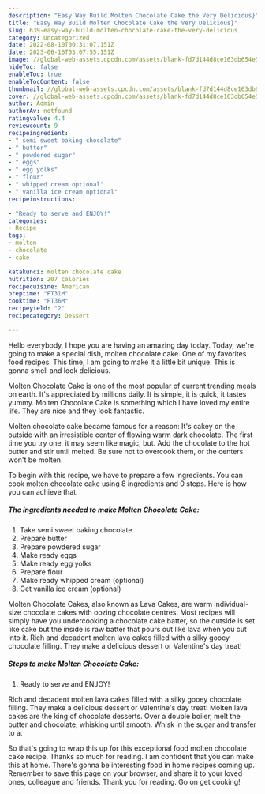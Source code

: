 ```yaml
---
description: "Easy Way Build Molten Chocolate Cake the Very Delicious}"
title: "Easy Way Build Molten Chocolate Cake the Very Delicious}"
slug: 639-easy-way-build-molten-chocolate-cake-the-very-delicious
category: Uncategorized
date: 2022-08-10T00:31:07.151Z
date: 2023-06-16T03:07:55.151Z
image: //global-web-assets.cpcdn.com/assets/blank-fd7d144d8ce163db654e5a02c40b08a2775adb7897d16e4062681dc7e1b2800f.png
hideToc: false
enableToc: true
enableTocContent: false
thumbnail: //global-web-assets.cpcdn.com/assets/blank-fd7d144d8ce163db654e5a02c40b08a2775adb7897d16e4062681dc7e1b2800f.png
cover: //global-web-assets.cpcdn.com/assets/blank-fd7d144d8ce163db654e5a02c40b08a2775adb7897d16e4062681dc7e1b2800f.png
author: Admin
authorAv: notfound
ratingvalue: 4.4
reviewcount: 9
recipeingredient:
- " semi sweet baking chocolate"
- " butter"
- " powdered sugar"
- " eggs"
- " egg yolks"
- " flour"
- " whipped cream optional"
- " vanilla ice cream optional"
recipeinstructions:

- "Ready to serve and ENJOY!"
categories:
- Recipe
tags:
- molten
- chocolate
- cake

katakunci: molten chocolate cake 
nutrition: 207 calories
recipecuisine: American
preptime: "PT31M"
cooktime: "PT36M"
recipeyield: "2"
recipecategory: Dessert

---
```



Hello everybody, I hope you are having an amazing day today. Today, we're going to make a special dish, molten chocolate cake. One of my favorites food recipes. This time, I am going to make it a little bit unique. This is gonna smell and look delicious.

Molten Chocolate Cake is one of the most popular of current trending meals on earth. It's appreciated by millions daily. It is simple, it is quick, it tastes yummy. Molten Chocolate Cake is something which I have loved my entire life. They are nice and they look fantastic.

Molten chocolate cake became famous for a reason: It&#39;s cakey on the outside with an irresistible center of flowing warm dark chocolate. The first time you try one, it may seem like magic, but. Add the chocolate to the hot butter and stir until melted. Be sure not to overcook them, or the centers won&#39;t be molten.


To begin with this recipe, we have to prepare a few ingredients. You can cook molten chocolate cake using 8 ingredients and 0 steps. Here is how you can achieve that.

<!--inarticleads1-->

##### The ingredients needed to make Molten Chocolate Cake:

1. Take  semi sweet baking chocolate
1. Prepare  butter
1. Prepare  powdered sugar
1. Make ready  eggs
1. Make ready  egg yolks
1. Prepare  flour
1. Make ready  whipped cream (optional)
1. Get  vanilla ice cream (optional)


Molten Chocolate Cakes, also known as Lava Cakes, are warm individual-size chocolate cakes with oozing chocolate centres. Most recipes will simply have you undercooking a chocolate cake batter, so the outside is set like cake but the inside is raw batter that pours out like lava when you cut into it. Rich and decadent molten lava cakes filled with a silky gooey chocolate filling. They make a delicious dessert or Valentine&#39;s day treat! 

<!--inarticleads2-->

##### Steps to make Molten Chocolate Cake:


1. Ready to serve and ENJOY!

Rich and decadent molten lava cakes filled with a silky gooey chocolate filling. They make a delicious dessert or Valentine&#39;s day treat! Molten lava cakes are the king of chocolate desserts. Over a double boiler, melt the butter and chocolate, whisking until smooth. Whisk in the sugar and transfer to a. 

So that's going to wrap this up for this exceptional food molten chocolate cake recipe. Thanks so much for reading. I am confident that you can make this at home. There's gonna be interesting food in home recipes coming up. Remember to save this page on your browser, and share it to your loved ones, colleague and friends. Thank you for reading. Go on get cooking!
